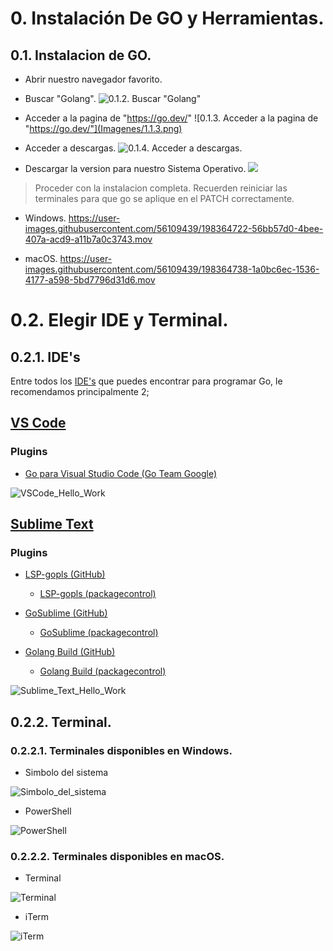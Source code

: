 # 0. Instalación De GO y Herramientas.

## 0.1. Instalacion de GO.

- Abrir nuestro navegador favorito.
- Buscar "Golang".
![0.1.2. Buscar "Golang"](Imagenes/1.1.2.png)
- Acceder a la pagina de "https://go.dev/"
![0.1.3. Acceder a la pagina de "https://go.dev/"](Imagenes/1.1.3.png)

- Acceder a descargas.
![0.1.4. Acceder a descargas.](Imagenes/1.1.4.png)

- Descargar la version para nuestro Sistema Operativo.
![](Imagenes/1.1.5.png)

> Proceder con la instalacion completa.
Recuerden reiniciar las terminales para que go se aplique en el PATCH correctamente.
    
- Windows.
https://user-images.githubusercontent.com/56109439/198364722-56bb57d0-4bee-407a-acd9-a11b7a0c3743.mov

- macOS.
https://user-images.githubusercontent.com/56109439/198364738-1a0bc6ec-1536-4177-a598-5bd7796d31d6.mov


# 0.2. Elegir IDE y Terminal.

## 0.2.1. IDE's

Entre todos los [IDE's](https://github.com/golang/go/wiki/IDEsAndTextEditorPlugins) que puedes encontrar para programar Go, le recomendamos principalmente 2;

## [VS Code](https://code.visualstudio.com/download)
### Plugins
- [Go para Visual Studio Code (Go Team Google)](https://marketplace.visualstudio.com/items?itemName=golang.go)

![VSCode_Hello_Work](Imagenes/VS_Code.png)

## [Sublime Text](https://www.sublimetext.com/download)

### Plugins
- [LSP-gopls (GitHub)](https://github.com/sublimelsp/LSP-gopls)
    - [LSP-gopls (packagecontrol)](https://packagecontrol.io/packages/LSP-gopls)

- [GoSublime (GitHub)](https://github.com/DisposaBoy/GoSublime)
    - [GoSublime (packagecontrol)](https://packagecontrol.io/packages/GoSublime)

- [Golang Build (GitHub)](https://github.com/golang/sublime-build)
    - [Golang Build (packagecontrol)](https://packagecontrol.io/packages/Golang%20Build)

![Sublime_Text_Hello_Work](Imagenes/Sublime_Text_Hello_Work.png)

## 0.2.2. Terminal.

### 0.2.2.1. Terminales disponibles en Windows.
- Simbolo del sistema

![Simbolo_del_sistema](Imagenes/Simbolo_del_sistema.png)

- PowerShell

![PowerShell](Imagenes/PowerShell.png)

### 0.2.2.2. Terminales disponibles en macOS.
- Terminal

![Terminal](Imagenes/Terminal.png)
- iTerm

![iTerm](Imagenes/iTerm.png)
